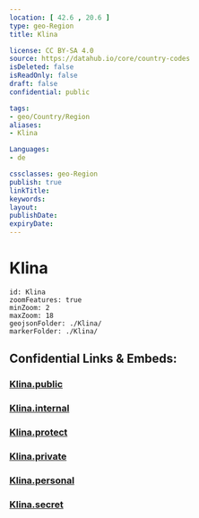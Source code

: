 ```yaml
---
location: [ 42.6 , 20.6 ] 
type: geo-Region
title: Klina

license: CC BY-SA 4.0
source: https://datahub.io/core/country-codes
isDeleted: false
isReadOnly: false
draft: false
confidential: public

tags:
- geo/Country/Region
aliases:
- Klina

Languages:
- de

cssclasses: geo-Region
publish: true
linkTitle: 
keywords: 
layout: 
publishDate: 
expiryDate: 
---
```


# Klina

```leaflet
id: Klina
zoomFeatures: true 
minZoom: 2 
maxZoom: 18
geojsonFolder: ./Klina/
markerFolder: ./Klina/
```


## Confidential Links & Embeds: 

### [Klina.public](/_public/\Earth\Continent\Europe\Europe~South\Kosovo\districts~Kosovo\Pećki\counties~PećkiKlina.public.md) 

### [Klina.internal](/_internal/\Earth\Continent\Europe\Europe~South\Kosovo\districts~Kosovo\Pećki\counties~PećkiKlina.internal.md) 

### [Klina.protect](/_protect/\Earth\Continent\Europe\Europe~South\Kosovo\districts~Kosovo\Pećki\counties~PećkiKlina.protect.md) 

### [Klina.private](/_private/\Earth\Continent\Europe\Europe~South\Kosovo\districts~Kosovo\Pećki\counties~PećkiKlina.private.md) 

### [Klina.personal](/_personal/\Earth\Continent\Europe\Europe~South\Kosovo\districts~Kosovo\Pećki\counties~PećkiKlina.personal.md) 

### [Klina.secret](/_secret/\Earth\Continent\Europe\Europe~South\Kosovo\districts~Kosovo\Pećki\counties~PećkiKlina.secret.md)

